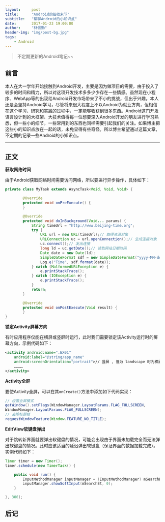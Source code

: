 ```yaml
---
layout:     post
title:      "Android的细枝末节"
subtitle:   "聊聊Android的小知识点"
date:       2017-01-23 19:00:00
author:     "林佩勤"
header-img: "img/post-bg.jpg"
tags:
    - Android
---
```


> 不定期更新的Android笔记~~


## 前言

本人在大一学年开始接触到Android开发，主要是因为做项目的需要，由于投入了较多的时间和精力，所以对这项开发技术多多少少存在一些情感。虽然现在小程序、WebApp等的出现给Android开发市场带来了不小的挑战，但出于兴趣，本人还是会坚持Android学习，尽管将来很大程度上不以Android为就业方向，但相信在这个学习、研究和实践的过程中，一定能够收获到很多东西。Android这门开发语言设计到的大框架、大技术值得每一位想要深入Android开发的朋友进行学习熟悉，但一些小的细节，一些常用到的东西也同样需要引起我们的关注。如果博主把这些小的知识点放在一起的话，未免显得有些奇怪，所以博主希望通过这篇文章，不定期的记录一些Android的小知识点。

---

## 正文

**获取网络时间**

由于Android获取网络时间需要访问网络，所以要进行异步操作，具体如下：

```java
private class MyTask extends AsyncTask<Void, Void, Void> {

        @Override
        protected void onPreExecute() {
        }

        @Override
        protected void doInBackground(Void... params) {
            String timeUrl = "http://www.beijing-time.org";
            try {
                URL url = new URL(timeUrl);// 取得资源对象
                URLConnection uc = url.openConnection();// 生成连接对象
                uc.connect();// 发出连接
                long ld = uc.getDate();// 读取网站日期时间
                Date date = new Date(ld);
                SimpleDateFormat sdf = new SimpleDateFormat("yyyy-MM-dd HH:mm:ss EEEE", Locale.CHINA);// 输出北京时间
                Log.e("Time", sdf.format(date));
            } catch (MalformedURLException e) {
                e.printStackTrace();
            } catch (IOException e) {
                e.printStackTrace();
            }
            return;
        }

        @Override
        protected void onPostExecute(Void result) {
        }
}
```

**锁定Activity屏幕方向**

有时应用程序仅能在横屏或竖屏时运行，此时我们需要锁定该Activity运行时的屏幕方向，示例代码如下：

```xml
<activity android:name=".EX01"
	android:label="@string/app_name" 
	android:screenOrientation="portrait">// 竖屏 , 值为 landscape 时为横屏
	…………
</activity>
```

**Activity全屏**

要使Activity全屏，可以在其`onCreate()`方法中添加如下代码实现：

```java
// 设置全屏模式
getWindow().setFlags(WindowManager.LayoutParams.FLAG_FULLSCREEN, 
WindowManager.LayoutParams.FLAG_FULLSCREEN); 
// 去除标题栏
requestWindowFeature(Window.FEATURE_NO_TITLE);
```

**EditView软键盘弹出**

对于跳转新界面就要弹出软键盘的情况，可能会出现由于界面未加载完全而无法弹出软键盘的情况。此时应该适当的延迟弹出软键盘（保证界面的数据加载完成）。实例代码如下：

```java
Timer timer = new Timer();
timer.schedule(new TimerTask() {

	public void run() {
		InputMethodManager inputManager = (InputMethodManager) mSearchEt.getContext().getSystemService(Context.INPUT_METHOD_SERVICE);
		inputManager.showSoftInput(mSearchEt, 0);
	}

}, 300);
```

## 后记




